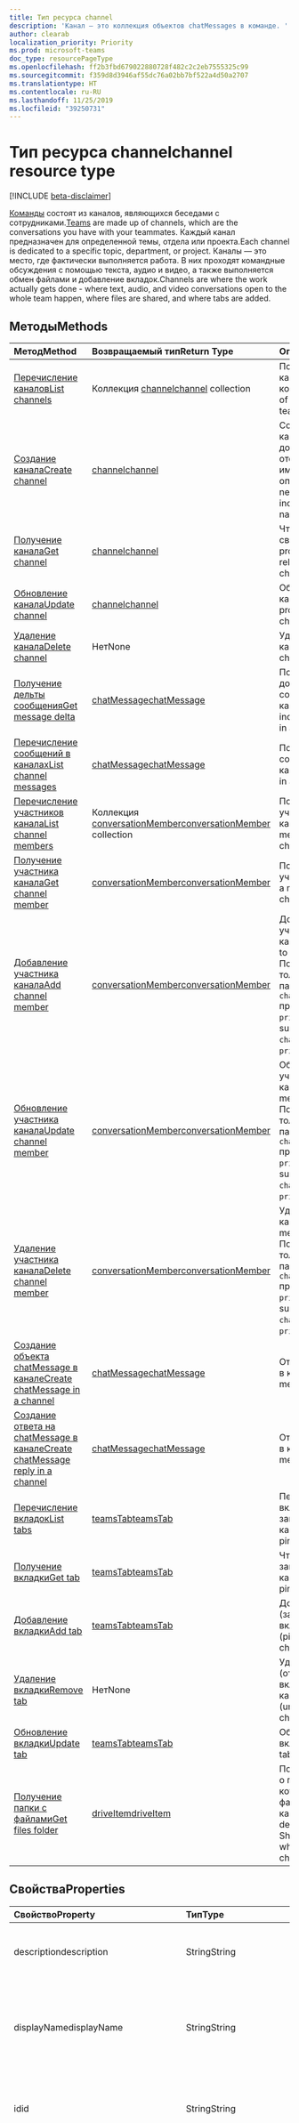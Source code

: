 ```yaml
---
title: Тип ресурса channel
description: 'Канал — это коллекция объектов chatMessages в команде. '
author: clearab
localization_priority: Priority
ms.prod: microsoft-teams
doc_type: resourcePageType
ms.openlocfilehash: ff2b3fbd679022880728f482c2c2eb7555325c99
ms.sourcegitcommit: f359d8d3946af55dc76a02bb7bf522a4d50a2707
ms.translationtype: HT
ms.contentlocale: ru-RU
ms.lasthandoff: 11/25/2019
ms.locfileid: "39250731"
---
```

# <a name="channel-resource-type"></a><span data-ttu-id="4f797-103">Тип ресурса channel</span><span class="sxs-lookup"><span data-stu-id="4f797-103">channel resource type</span></span>

[!INCLUDE [beta-disclaimer](../../includes/beta-disclaimer.md)]

<span data-ttu-id="4f797-104">[Команды](../resources/team.md) состоят из каналов, являющихся беседами с сотрудниками.</span><span class="sxs-lookup"><span data-stu-id="4f797-104">[Teams](../resources/team.md) are made up of channels, which are the conversations you have with your teammates.</span></span> <span data-ttu-id="4f797-105">Каждый канал предназначен для определенной темы, отдела или проекта.</span><span class="sxs-lookup"><span data-stu-id="4f797-105">Each channel is dedicated to a specific topic, department, or project.</span></span> <span data-ttu-id="4f797-106">Каналы — это место, где фактически выполняется работа. В них проходят командные обсуждения с помощью текста, аудио и видео, а также выполняется обмен файлами и добавление вкладок.</span><span class="sxs-lookup"><span data-stu-id="4f797-106">Channels are where the work actually gets done - where text, audio, and video conversations open to the whole team happen, where files are shared, and where tabs are added.</span></span>

## <a name="methods"></a><span data-ttu-id="4f797-107">Методы</span><span class="sxs-lookup"><span data-stu-id="4f797-107">Methods</span></span>

| <span data-ttu-id="4f797-108">Метод</span><span class="sxs-lookup"><span data-stu-id="4f797-108">Method</span></span>       | <span data-ttu-id="4f797-109">Возвращаемый тип</span><span class="sxs-lookup"><span data-stu-id="4f797-109">Return Type</span></span>  |<span data-ttu-id="4f797-110">Описание</span><span class="sxs-lookup"><span data-stu-id="4f797-110">Description</span></span>|
|:---------------|:--------|:----------|
|[<span data-ttu-id="4f797-111">Перечисление каналов</span><span class="sxs-lookup"><span data-stu-id="4f797-111">List channels</span></span>](../api/channel-list.md) | <span data-ttu-id="4f797-112">Коллекция [channel](channel.md)</span><span class="sxs-lookup"><span data-stu-id="4f797-112">[channel](channel.md) collection</span></span> | <span data-ttu-id="4f797-113">Получение списка каналов в команде.</span><span class="sxs-lookup"><span data-stu-id="4f797-113">Get the list of channels in this team.</span></span>|
|[<span data-ttu-id="4f797-114">Создание канала</span><span class="sxs-lookup"><span data-stu-id="4f797-114">Create channel</span></span>](../api/channel-post.md) | [<span data-ttu-id="4f797-115">channel</span><span class="sxs-lookup"><span data-stu-id="4f797-115">channel</span></span>](channel.md) | <span data-ttu-id="4f797-116">Создание нового канала путем добавления отображаемого имени и описания.</span><span class="sxs-lookup"><span data-stu-id="4f797-116">Create a new channel by including the display name and description.</span></span>|
|[<span data-ttu-id="4f797-117">Получение канала</span><span class="sxs-lookup"><span data-stu-id="4f797-117">Get channel</span></span>](../api/channel-get.md) | [<span data-ttu-id="4f797-118">channel</span><span class="sxs-lookup"><span data-stu-id="4f797-118">channel</span></span>](channel.md) | <span data-ttu-id="4f797-119">Чтение свойств и связей канала.</span><span class="sxs-lookup"><span data-stu-id="4f797-119">Read properties and relationships of the channel.</span></span>|
|[<span data-ttu-id="4f797-120">Обновление канала</span><span class="sxs-lookup"><span data-stu-id="4f797-120">Update channel</span></span>](../api/channel-patch.md) | [<span data-ttu-id="4f797-121">channel</span><span class="sxs-lookup"><span data-stu-id="4f797-121">channel</span></span>](channel.md) | <span data-ttu-id="4f797-122">Обновление свойств канала.</span><span class="sxs-lookup"><span data-stu-id="4f797-122">Update properties of the channel.</span></span>|
|[<span data-ttu-id="4f797-123">Удаление канала</span><span class="sxs-lookup"><span data-stu-id="4f797-123">Delete channel</span></span>](../api/channel-delete.md) | <span data-ttu-id="4f797-124">Нет</span><span class="sxs-lookup"><span data-stu-id="4f797-124">None</span></span> | <span data-ttu-id="4f797-125">Удаление канала.</span><span class="sxs-lookup"><span data-stu-id="4f797-125">Delete a channel.</span></span>|
|[<span data-ttu-id="4f797-126">Получение дельты сообщения</span><span class="sxs-lookup"><span data-stu-id="4f797-126">Get message delta</span></span>](../api/chatmessage-delta.md)  | [<span data-ttu-id="4f797-127">chatMessage</span><span class="sxs-lookup"><span data-stu-id="4f797-127">chatMessage</span></span>](../resources/chatmessage.md) | <span data-ttu-id="4f797-128">Получение добавочных сообщений в канале.</span><span class="sxs-lookup"><span data-stu-id="4f797-128">Get incremental messages in a channel.</span></span> |
|[<span data-ttu-id="4f797-129">Перечисление сообщений в каналах</span><span class="sxs-lookup"><span data-stu-id="4f797-129">List channel messages</span></span>](../api/channel-list-messages.md)  | [<span data-ttu-id="4f797-130">chatMessage</span><span class="sxs-lookup"><span data-stu-id="4f797-130">chatMessage</span></span>](../resources/chatmessage.md) | <span data-ttu-id="4f797-131">Получение сообщений в канале</span><span class="sxs-lookup"><span data-stu-id="4f797-131">Get messages in a channel</span></span> |
|[<span data-ttu-id="4f797-132">Перечисление участников канала</span><span class="sxs-lookup"><span data-stu-id="4f797-132">List channel members</span></span>](../api/conversationmember-list.md)| <span data-ttu-id="4f797-133">Коллекция [conversationMember](conversationmember.md)</span><span class="sxs-lookup"><span data-stu-id="4f797-133">[conversationMember](conversationmember.md) collection</span></span>| <span data-ttu-id="4f797-134">Получение списка участников канала.</span><span class="sxs-lookup"><span data-stu-id="4f797-134">List the members of a channel.</span></span> |
|[<span data-ttu-id="4f797-135">Получение участника канала</span><span class="sxs-lookup"><span data-stu-id="4f797-135">Get channel member</span></span>](../api/conversationmember-get.md)| [<span data-ttu-id="4f797-136">conversationMember</span><span class="sxs-lookup"><span data-stu-id="4f797-136">conversationMember</span></span>](conversationmember.md)| <span data-ttu-id="4f797-137">Получение участника канала.</span><span class="sxs-lookup"><span data-stu-id="4f797-137">Get a member of a channel.</span></span> |
|[<span data-ttu-id="4f797-138">Добавление участника канала</span><span class="sxs-lookup"><span data-stu-id="4f797-138">Add channel member</span></span>](../api/conversationmember-add.md) | [<span data-ttu-id="4f797-139">conversationMember</span><span class="sxs-lookup"><span data-stu-id="4f797-139">conversationMember</span></span>](conversationmember.md)| <span data-ttu-id="4f797-140">Добавление участника в канал.</span><span class="sxs-lookup"><span data-stu-id="4f797-140">Add a member to a channel.</span></span> <span data-ttu-id="4f797-141">Поддерживается, только если параметру `channelType` присвоено значение `private`.</span><span class="sxs-lookup"><span data-stu-id="4f797-141">Only supported for `channelType` of `private`.</span></span>|
|[<span data-ttu-id="4f797-142">Обновление участника канала</span><span class="sxs-lookup"><span data-stu-id="4f797-142">Update channel member</span></span>](../api/conversationmember-update.md) | [<span data-ttu-id="4f797-143">conversationMember</span><span class="sxs-lookup"><span data-stu-id="4f797-143">conversationMember</span></span>](conversationmember.md)| <span data-ttu-id="4f797-144">Обновление участника канала.</span><span class="sxs-lookup"><span data-stu-id="4f797-144">Update a member of a channel.</span></span> <span data-ttu-id="4f797-145">Поддерживается, только если параметру `channelType` присвоено значение `private`.</span><span class="sxs-lookup"><span data-stu-id="4f797-145">Only supported for `channelType` of `private`.</span></span>|
|[<span data-ttu-id="4f797-146">Удаление участника канала</span><span class="sxs-lookup"><span data-stu-id="4f797-146">Delete channel member</span></span>](../api/conversationmember-delete.md) | [<span data-ttu-id="4f797-147">conversationMember</span><span class="sxs-lookup"><span data-stu-id="4f797-147">conversationMember</span></span>](conversationmember.md)| <span data-ttu-id="4f797-148">Удаление участника канала.</span><span class="sxs-lookup"><span data-stu-id="4f797-148">Delete a member of a channel.</span></span> <span data-ttu-id="4f797-149">Поддерживается, только если параметру `channelType` присвоено значение `private`.</span><span class="sxs-lookup"><span data-stu-id="4f797-149">Only supported for `channelType` of `private`.</span></span>|
|[<span data-ttu-id="4f797-150">Создание объекта chatMessage в канале</span><span class="sxs-lookup"><span data-stu-id="4f797-150">Create chatMessage in a channel</span></span>](../api/channel-post-messages.md) | [<span data-ttu-id="4f797-151">chatMessage</span><span class="sxs-lookup"><span data-stu-id="4f797-151">chatMessage</span></span>](../resources/chatmessage.md) | <span data-ttu-id="4f797-152">Отправка сообщения в канал.</span><span class="sxs-lookup"><span data-stu-id="4f797-152">Send a message to a channel.</span></span> |
|[<span data-ttu-id="4f797-153">Создание ответа на chatMessage в канале</span><span class="sxs-lookup"><span data-stu-id="4f797-153">Create chatMessage reply in a channel</span></span>](../api/channel-post-messagereply.md) | [<span data-ttu-id="4f797-154">chatMessage</span><span class="sxs-lookup"><span data-stu-id="4f797-154">chatMessage</span></span>](../resources/chatmessage.md) | <span data-ttu-id="4f797-155">Ответ на сообщение в канале.</span><span class="sxs-lookup"><span data-stu-id="4f797-155">Reply to a message in a channel.</span></span>|
|[<span data-ttu-id="4f797-156">Перечисление вкладок</span><span class="sxs-lookup"><span data-stu-id="4f797-156">List tabs</span></span>](../api/teamstab-list.md) | [<span data-ttu-id="4f797-157">teamsTab</span><span class="sxs-lookup"><span data-stu-id="4f797-157">teamsTab</span></span>](teamstab.md) | <span data-ttu-id="4f797-158">Перечисление вкладок, закрепленных в канале.</span><span class="sxs-lookup"><span data-stu-id="4f797-158">Lists tabs pinned to a channel.</span></span>|
|[<span data-ttu-id="4f797-159">Получение вкладки</span><span class="sxs-lookup"><span data-stu-id="4f797-159">Get tab</span></span>](../api/teamstab-get.md) | [<span data-ttu-id="4f797-160">teamsTab</span><span class="sxs-lookup"><span data-stu-id="4f797-160">teamsTab</span></span>](teamstab.md) | <span data-ttu-id="4f797-161">Чтение вкладок, закрепленных в канале.</span><span class="sxs-lookup"><span data-stu-id="4f797-161">Reads a tab pinned to a channel.</span></span>|
|[<span data-ttu-id="4f797-162">Добавление вкладки</span><span class="sxs-lookup"><span data-stu-id="4f797-162">Add tab</span></span>](../api/teamstab-add.md) | [<span data-ttu-id="4f797-163">teamsTab</span><span class="sxs-lookup"><span data-stu-id="4f797-163">teamsTab</span></span>](teamstab.md) | <span data-ttu-id="4f797-164">Добавление (закрепление) вкладки в канал.</span><span class="sxs-lookup"><span data-stu-id="4f797-164">Adds (pins) a tab to a channel.</span></span>|
|[<span data-ttu-id="4f797-165">Удаление вкладки</span><span class="sxs-lookup"><span data-stu-id="4f797-165">Remove tab</span></span>](../api/teamstab-delete.md) | <span data-ttu-id="4f797-166">Нет</span><span class="sxs-lookup"><span data-stu-id="4f797-166">None</span></span> | <span data-ttu-id="4f797-167">Удаление (открепление) вкладки из канала.</span><span class="sxs-lookup"><span data-stu-id="4f797-167">Removes (unpins) a tab from a channel.</span></span>|
|[<span data-ttu-id="4f797-168">Обновление вкладки</span><span class="sxs-lookup"><span data-stu-id="4f797-168">Update tab</span></span>](../api/teamstab-update.md) | [<span data-ttu-id="4f797-169">teamsTab</span><span class="sxs-lookup"><span data-stu-id="4f797-169">teamsTab</span></span>](teamstab.md) | <span data-ttu-id="4f797-170">Обновление свойств вкладки.</span><span class="sxs-lookup"><span data-stu-id="4f797-170">Updates the tab properties.</span></span>|
|[<span data-ttu-id="4f797-171">Получение папки с файлами</span><span class="sxs-lookup"><span data-stu-id="4f797-171">Get files folder</span></span>](../api/driveitem-get.md)| [<span data-ttu-id="4f797-172">driveItem</span><span class="sxs-lookup"><span data-stu-id="4f797-172">driveItem</span></span>](driveitem.md) | <span data-ttu-id="4f797-173">Получение сведений о папке SharePoint, в которой хранятся файлы канала.</span><span class="sxs-lookup"><span data-stu-id="4f797-173">Retrieves the details of the SharePoint folder where the files for the channel are stored.</span></span> |

## <a name="properties"></a><span data-ttu-id="4f797-174">Свойства</span><span class="sxs-lookup"><span data-stu-id="4f797-174">Properties</span></span>

| <span data-ttu-id="4f797-175">Свойство</span><span class="sxs-lookup"><span data-stu-id="4f797-175">Property</span></span>   | <span data-ttu-id="4f797-176">Тип</span><span class="sxs-lookup"><span data-stu-id="4f797-176">Type</span></span> |<span data-ttu-id="4f797-177">Описание</span><span class="sxs-lookup"><span data-stu-id="4f797-177">Description</span></span>|
|:---------------|:--------|:----------|
|<span data-ttu-id="4f797-178">description</span><span class="sxs-lookup"><span data-stu-id="4f797-178">description</span></span>|<span data-ttu-id="4f797-179">String</span><span class="sxs-lookup"><span data-stu-id="4f797-179">String</span></span>|<span data-ttu-id="4f797-180">Необязательное текстовое описание канала.</span><span class="sxs-lookup"><span data-stu-id="4f797-180">Optional textual description for the channel.</span></span>|
|<span data-ttu-id="4f797-181">displayName</span><span class="sxs-lookup"><span data-stu-id="4f797-181">displayName</span></span>|<span data-ttu-id="4f797-182">String</span><span class="sxs-lookup"><span data-stu-id="4f797-182">String</span></span>|<span data-ttu-id="4f797-183">Имя канала, отображаемое для пользователя в Microsoft Teams.</span><span class="sxs-lookup"><span data-stu-id="4f797-183">Channel name as it will appear to the user in Microsoft Teams.</span></span>|
|<span data-ttu-id="4f797-184">id</span><span class="sxs-lookup"><span data-stu-id="4f797-184">id</span></span>|<span data-ttu-id="4f797-185">String</span><span class="sxs-lookup"><span data-stu-id="4f797-185">String</span></span>|<span data-ttu-id="4f797-186">Уникальный идентификатор канала.</span><span class="sxs-lookup"><span data-stu-id="4f797-186">The channel's unique identifier.</span></span> <span data-ttu-id="4f797-187">Только для чтения.</span><span class="sxs-lookup"><span data-stu-id="4f797-187">Read-only.</span></span>|
|<span data-ttu-id="4f797-188">isFavoriteByDefault</span><span class="sxs-lookup"><span data-stu-id="4f797-188">isFavoriteByDefault</span></span>|<span data-ttu-id="4f797-189">Логический</span><span class="sxs-lookup"><span data-stu-id="4f797-189">Boolean</span></span>|<span data-ttu-id="4f797-190">Указывает, должен ли канал автоматически помечаться как "Избранное" для всех участников команды.</span><span class="sxs-lookup"><span data-stu-id="4f797-190">Indicates whether the channel should automatically be marked 'favorite' for all members of the team.</span></span> <span data-ttu-id="4f797-191">Значение по умолчанию: `false`.</span><span class="sxs-lookup"><span data-stu-id="4f797-191">Default: `false`.</span></span>|
|<span data-ttu-id="4f797-192">email</span><span class="sxs-lookup"><span data-stu-id="4f797-192">email</span></span>|<span data-ttu-id="4f797-193">String</span><span class="sxs-lookup"><span data-stu-id="4f797-193">String</span></span>| <span data-ttu-id="4f797-194">Адрес электронной почты для отправки сообщений в канал.</span><span class="sxs-lookup"><span data-stu-id="4f797-194">The email address for sending messages to the channel.</span></span> <span data-ttu-id="4f797-195">Только для чтения.</span><span class="sxs-lookup"><span data-stu-id="4f797-195">Read-only.</span></span>|
|<span data-ttu-id="4f797-196">webUrl</span><span class="sxs-lookup"><span data-stu-id="4f797-196">webUrl</span></span>|<span data-ttu-id="4f797-197">String</span><span class="sxs-lookup"><span data-stu-id="4f797-197">String</span></span>|<span data-ttu-id="4f797-198">Гиперссылка, ведущая к каналу в Microsoft Teams.</span><span class="sxs-lookup"><span data-stu-id="4f797-198">A hyperlink that will go to the channel in Microsoft Teams.</span></span> <span data-ttu-id="4f797-199">Это URL-адрес, получаемый при щелчке правой кнопкой мыши по каналу в Microsoft Teams и выборе пункта "Получить ссылку на канал".</span><span class="sxs-lookup"><span data-stu-id="4f797-199">This is the URL that you get when you right-click a channel in Microsoft Teams and select Get link to channel.</span></span> <span data-ttu-id="4f797-200">Этот URL-адрес должен обрабатываться как непрозрачный BLOB-объект и не должен анализироваться.</span><span class="sxs-lookup"><span data-stu-id="4f797-200">This URL should be treated as an opaque blob, and not parsed.</span></span> <span data-ttu-id="4f797-201">Только для чтения.</span><span class="sxs-lookup"><span data-stu-id="4f797-201">Read-only.</span></span>|
|<span data-ttu-id="4f797-202">membershipType</span><span class="sxs-lookup"><span data-stu-id="4f797-202">membershipType</span></span>|[<span data-ttu-id="4f797-203">channelMembershipType</span><span class="sxs-lookup"><span data-stu-id="4f797-203">channelMembershipType</span></span>](../resources/enums.md#channelmembershiptype-values)|<span data-ttu-id="4f797-204">Тип канала.</span><span class="sxs-lookup"><span data-stu-id="4f797-204">The type of the channel.</span></span> <span data-ttu-id="4f797-205">Можно настроить во время создания и нельзя изменить.</span><span class="sxs-lookup"><span data-stu-id="4f797-205">Can be set during creation and cannot be changed.</span></span> <span data-ttu-id="4f797-206">Значение по умолчанию: standard.</span><span class="sxs-lookup"><span data-stu-id="4f797-206">Default: standard.</span></span>|

## <a name="relationships"></a><span data-ttu-id="4f797-207">Отношения</span><span class="sxs-lookup"><span data-stu-id="4f797-207">Relationships</span></span>

| <span data-ttu-id="4f797-208">Связь</span><span class="sxs-lookup"><span data-stu-id="4f797-208">Relationship</span></span> | <span data-ttu-id="4f797-209">Тип</span><span class="sxs-lookup"><span data-stu-id="4f797-209">Type</span></span> |<span data-ttu-id="4f797-210">Описание</span><span class="sxs-lookup"><span data-stu-id="4f797-210">Description</span></span>|
|:---------------|:--------|:----------|
|<span data-ttu-id="4f797-211">messages</span><span class="sxs-lookup"><span data-stu-id="4f797-211">messages</span></span>|<span data-ttu-id="4f797-212">Коллекция [chatMessage](chatmessage.md)</span><span class="sxs-lookup"><span data-stu-id="4f797-212">[chatMessage](chatmessage.md) collection</span></span>|<span data-ttu-id="4f797-213">Коллекция всех сообщений в канале.</span><span class="sxs-lookup"><span data-stu-id="4f797-213">A collection of all the messages in the channel.</span></span> <span data-ttu-id="4f797-214">Свойство навигации.</span><span class="sxs-lookup"><span data-stu-id="4f797-214">A navigation property.</span></span> <span data-ttu-id="4f797-215">Допускается значение null.</span><span class="sxs-lookup"><span data-stu-id="4f797-215">Nullable.</span></span> <span data-ttu-id="4f797-216">В настоящее время этот API поддерживает чтение, но в конечном итоге будет также поддерживать написание сообщений.</span><span class="sxs-lookup"><span data-stu-id="4f797-216">Currently this API only supports reading but will eventually support writing messages too.</span></span>|
|<span data-ttu-id="4f797-217">tabs</span><span class="sxs-lookup"><span data-stu-id="4f797-217">tabs</span></span>|<span data-ttu-id="4f797-218">Коллекция [teamsTab](../resources/teamstab.md)</span><span class="sxs-lookup"><span data-stu-id="4f797-218">[teamsTab](../resources/teamstab.md) collection</span></span>|<span data-ttu-id="4f797-219">Коллекция всех вкладок в канале.</span><span class="sxs-lookup"><span data-stu-id="4f797-219">A collection of all the tabs in the channel.</span></span> <span data-ttu-id="4f797-220">Свойство навигации.</span><span class="sxs-lookup"><span data-stu-id="4f797-220">A navigation property.</span></span>|
|<span data-ttu-id="4f797-221">members</span><span class="sxs-lookup"><span data-stu-id="4f797-221">members</span></span>|<span data-ttu-id="4f797-222">Коллекция [conversationMember](conversationmember.md)</span><span class="sxs-lookup"><span data-stu-id="4f797-222">[conversationMember](conversationmember.md) collection</span></span>|<span data-ttu-id="4f797-223">Коллекция записей участников, сопоставленных с каналом.</span><span class="sxs-lookup"><span data-stu-id="4f797-223">A collection of membership records associated with the channel.</span></span>|
|<span data-ttu-id="4f797-224">driveItem</span><span class="sxs-lookup"><span data-stu-id="4f797-224">driveItem</span></span>|[<span data-ttu-id="4f797-225">driveItem</span><span class="sxs-lookup"><span data-stu-id="4f797-225">driveItem</span></span>](driveitem.md)|<span data-ttu-id="4f797-226">Метаданные для расположения, в котором хранятся файлы канала.</span><span class="sxs-lookup"><span data-stu-id="4f797-226">Metadata for the location where the channel's files are stored.</span></span>|

## <a name="json-representation"></a><span data-ttu-id="4f797-227">Представление JSON</span><span class="sxs-lookup"><span data-stu-id="4f797-227">JSON representation</span></span>

<span data-ttu-id="4f797-228">Ниже указано представление ресурса в формате JSON.</span><span class="sxs-lookup"><span data-stu-id="4f797-228">The following is a JSON representation of the resource.</span></span>

<!-- {
  "blockType": "resource",
  "optionalProperties": [
    "messages"
  ],
  "keyProperty": "id",
  "@odata.type": "microsoft.graph.channel"
}-->

```json
{
  "description": "string",
  "displayName": "string",
  "id": "string (identifier)",
  "isFavoriteByDefault": true,
  "email": "string",
  "webUrl": "string",
  "membershipType": "channelMembershipType"
}
```

<!-- uuid: 8fcb5dbc-d5aa-4681-8e31-b001d5168d79
2015-10-25 14:57:30 UTC -->
<!--
{
  "type": "#page.annotation",
  "description": "channel resource",
  "keywords": "",
  "section": "documentation",
  "tocPath": "",
  "suppressions": []
}
-->
